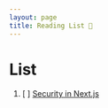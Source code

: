 ```yaml
---
layout: page
title: Reading List 📖
---
```

# List
1. [ ] [Security in Next.js](https://nextjs.org/blog/security-nextjs-server-components-actions)